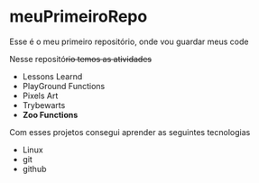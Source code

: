 
# meuPrimeiroRepo

Esse é o meu primeiro repositório, onde vou guardar meus code

Nesse repositó~~rio temos as atividades~~ 

 - Lessons Learnd
 - PlayGround Functions
 - Pixels Art
 - Trybewarts
 - **Zoo Functions**

Com esses projetos consegui aprender as seguintes tecnologias
- Linux
- git
- github 

